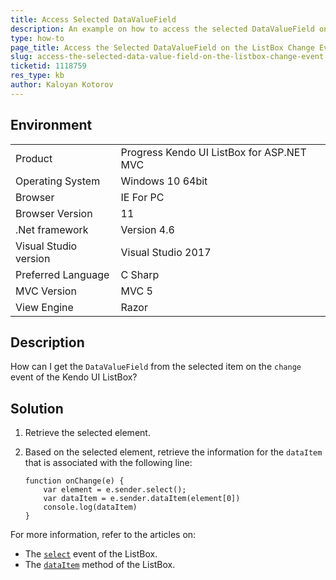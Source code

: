 ```yaml
---
title: Access Selected DataValueField
description: An example on how to access the selected DataValueField on the Kendo UI ListBox change event.
type: how-to
page_title: Access the Selected DataValueField on the ListBox Change Event | UI for ASP.NET MVC
slug: access-the-selected-data-value-field-on-the-listbox-change-event
ticketid: 1118759
res_type: kb
author: Kaloyan Kotorov
---
```


## Environment

<table>
 <tr>
  <td>Product</td>
  <td>Progress Kendo UI ListBox for ASP.NET MVC</td>
 </tr>
 <tr>
  <td>Operating System</td>
  <td>Windows 10 64bit</td>
 </tr>
 <tr>
  <td>Browser</td>
  <td>IE For PC</td>
 </tr>
 <tr>
  <td>Browser Version</td>
  <td>11</td>
 </tr>
 <tr>
  <td>.Net framework</td>
  <td>Version 4.6</td>
 </tr>
 <tr>
  <td>Visual Studio version</td>
  <td>Visual Studio 2017</td>
 </tr>
 <tr>
  <td>Preferred Language</td>
  <td>C Sharp</td>
 </tr>
 <tr>
  <td>MVC Version</td>
  <td>MVC 5</td>
 </tr>
 <tr>
  <td>View Engine</td>
  <td>Razor</td>
 </tr>
</table>


## Description

How can I get the `DataValueField` from the selected item on the `change` event of the Kendo UI ListBox? 

## Solution

1. Retrieve the selected element.
1. Based on the selected element, retrieve the information for the `dataItem` that is associated with the following line:  

    ```
    function onChange(e) {
        var element = e.sender.select();
        var dataItem = e.sender.dataItem(element[0])
        console.log(dataItem)
    }
    ```

For more information, refer to the articles on:
* The [`select`](http://docs.telerik.com/kendo-ui/api/javascript/ui/listbox/methods/select) event of the ListBox.
* The [`dataItem`](http://docs.telerik.com/kendo-ui/api/javascript/ui/listbox/methods/dataitem) method of the ListBox.
